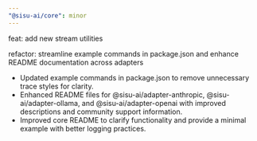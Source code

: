 ```yaml
---
"@sisu-ai/core": minor
---
```


feat: add new stream utilities

refactor: streamline example commands in package.json and enhance README documentation across adapters
- Updated example commands in package.json to remove unnecessary trace styles for clarity.
- Enhanced README files for @sisu-ai/adapter-anthropic, @sisu-ai/adapter-ollama, and @sisu-ai/adapter-openai with improved descriptions and community support information.
- Improved core README to clarify functionality and provide a minimal example with better logging practices.
